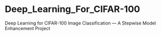 # Deep_Learning_For_CIFAR-100
Deep Learning for CIFAR-100 Image Classification — A Stepwise Model Enhancement Project
